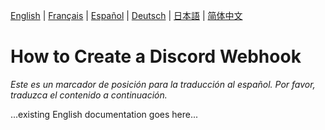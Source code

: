 [English](../en/DiscordWebhook.md) | [Français](../fr/DiscordWebhook.md) | [Español](../es/DiscordWebhook.md) | [Deutsch](../de/DiscordWebhook.md) | [日本語](../ja/DiscordWebhook.md) | [简体中文](../zh/DiscordWebhook.md)

# How to Create a Discord Webhook

*Este es un marcador de posición para la traducción al español. Por favor, traduzca el contenido a continuación.*

...existing English documentation goes here...
